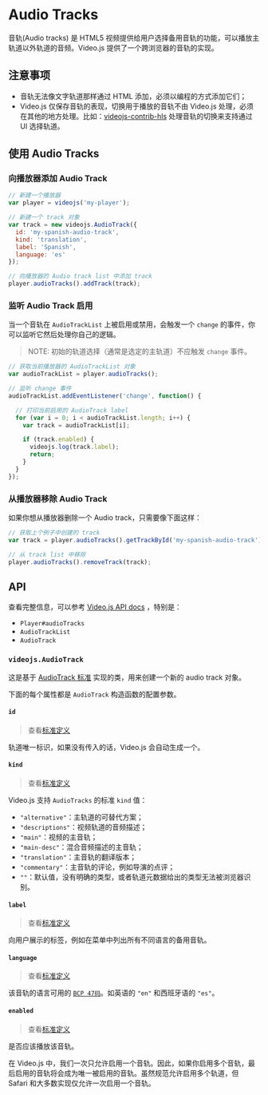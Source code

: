 # Audio Tracks

音轨(Audio tracks) 是 HTML5 视频提供给用户选择备用音轨的功能，可以播放主轨道以外轨道的音频。Video.js 提供了一个跨浏览器的音轨的实现。



## 注意事项

* 音轨无法像文字轨道那样通过 HTML 添加，必须以编程的方式添加它们；
* Video.js 仅保存音轨的表现，切换用于播放的音轨不由 Video.js 处理，必须在其他的地方处理。比如：[videojs-contrib-hls](https://github.com/videojs/videojs-contrib-hls) 处理音轨的切换来支持通过 UI 选择轨道。



## 使用 Audio Tracks

### 向播放器添加 Audio Track

```javascript
// 新建一个播放器
var player = videojs('my-player');

// 新建一个 track 对象
var track = new videojs.AudioTrack({
  id: 'my-spanish-audio-track',
  kind: 'translation',
  label: 'Spanish',
  language: 'es'
});

// 向播放器的 Audio track list 中添加 track
player.audioTracks().addTrack(track);
```

### 监听 Audio Track 启用

当一个音轨在 `AudioTrackList` 上被启用或禁用，会触发一个 `change` 的事件，你可以监听它然后处理你自己的逻辑。

> NOTE: 初始的轨道选择（通常是选定的主轨道）不应触发 `change` 事件。

```javascript
// 获取当前播放器的 AudioTrackList 对象
var audioTrackList = player.audioTracks();

// 监听 change 事件
audioTrackList.addEventListener('change', function() {

  // 打印当前启用的 AudioTrack label
  for (var i = 0; i < audioTrackList.length; i++) {
    var track = audioTrackList[i];

    if (track.enabled) {
      videojs.log(track.label);
      return;
    }
  }
});
```

### 从播放器移除 Audio Track

如果你想从播放器删除一个 Audio track，只需要像下面这样：

```javascript
// 获取上个例子中创建的 track
var track = player.audioTracks().getTrackById('my-spanish-audio-track');

// 从 track list 中移除
player.audioTracks().removeTrack(track);
```



## API

查看完整信息，可以参考 [Video.js API docs](https://docs.videojs.com/) ，特别是：

* `Player#audioTracks`
* `AudioTrackList`
* `AudioTrack`

### `videojs.AudioTrack`

这是基于 [AudioTrack 标准](https://html.spec.whatwg.org/multipage/embedded-content.html#audiotrack) 实现的类，用来创建一个新的 audio track 对象。

下面的每个属性都是 `AudioTrack` 构造函数的配置参数。

#### `id`

> 查看[标准定义](https://html.spec.whatwg.org/multipage/embedded-content.html#dom-audiotrack-id)

轨道唯一标识，如果没有传入的话，Video.js 会自动生成一个。

#### `kind`

> 查看[标准定义](https://html.spec.whatwg.org/multipage/embedded-content.html#dom-audiotrack-kind)

Video.js 支持 `AudioTracks` 的标准 `kind` 值：

* `"alternative"`：主轨道的可替代方案；
* `"descriptions"`：视频轨道的音频描述；
* `"main"`：视频的主音轨；
* `"main-desc"`：混合音频描述的主音轨；
* `"translation"`：主音轨的翻译版本；
* `"commentary"`：主音轨的评论，例如导演的点评；
* `""`：默认值，没有明确的类型，或者轨道元数据给出的类型无法被浏览器识别。

#### `label`

> 查看[标准定义](https://html.spec.whatwg.org/multipage/embedded-content.html#dom-audiotrack-label)

向用户展示的标签，例如在菜单中列出所有不同语言的备用音轨。

#### `language`

> 查看[标准定义](https://html.spec.whatwg.org/multipage/embedded-content.html#dom-audiotrack-language)

该音轨的语言可用的 [`BCP 47码`](https://tools.ietf.org/html/bcp47)。如英语的 `"en"` 和西班牙语的 `"es"`。

#### `enabled`

> 查看[标准定义](https://html.spec.whatwg.org/multipage/embedded-content.html#dom-audiotrack-enabled)

是否应该播放该音轨。

在 Video.js 中，我们一次只允许启用一个音轨。因此，如果你启用多个音轨，最后启用的音轨将会成为唯一被启用的音轨。虽然规范允许启用多个轨道，但 Safari 和大多数实现仅允许一次启用一个音轨。